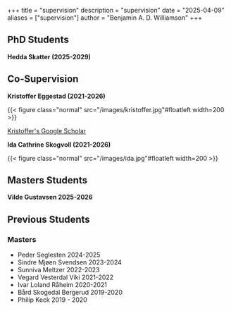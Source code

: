 +++
title = "supervision"
description = "supervision"
date = "2025-04-09"
aliases = ["supervision"]
author = "Benjamin A. D. Williamson"
+++

## PhD Students

**Hedda Skatter (2025-2029)**

## Co-Supervision
 
 **Kristoffer Eggestad (2021-2026)**

{{< figure class="normal" src="/images/kristoffer.jpg"#floatleft  width=200 >}}

[Kristoffer's Google Scholar](https://scholar.google.com/citations?user=Rxlk0nkAAAAJ&hl=no)


**Ida Cathrine Skogvoll (2021-2026)**

{{< figure class="normal" src="/images/ida.jpg"#floatleft width=200 >}}

## Masters Students 

**Vilde Gustavsen 2025-2026**


## Previous Students

### Masters

- Peder Seglesten 2024-2025
- Sindre Mjøen Svendsen 2023-2024
- Sunniva Meltzer 2022-2023
- Vegard Vesterdal Viki 2021-2022
- Ivar Loland Råheim 2020-2021
- Bård Skogedal Bergerud 2019-2020
- Philip Keck 2019 - 2020